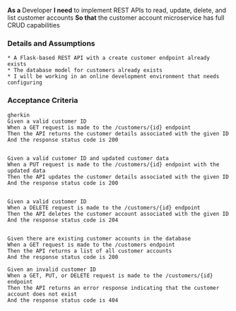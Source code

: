 **As a** Developer
**I need** to implement REST APIs to read, update, delete, and list customer accounts
**So that** the customer account microservice has full CRUD capabilities
      
### Details and Assumptions
    * A Flask-based REST API with a create customer endpoint already exists
    * The database model for customers already exists
    * I will be working in an online development environment that needs configuring    
### Acceptance Criteria     
    gherkin 
    Given a valid customer ID
    When a GET request is made to the /customers/{id} endpoint
    Then the API returns the customer details associated with the given ID
    And the response status code is 200


    Given a valid customer ID and updated customer data
    When a PUT request is made to the /customers/{id} endpoint with the updated data
    Then the API updates the customer details associated with the given ID
    And the response status code is 200


    Given a valid customer ID
    When a DELETE request is made to the /customers/{id} endpoint
    Then the API deletes the customer account associated with the given ID
    And the response status code is 204


    Given there are existing customer accounts in the database
    When a GET request is made to the /customers endpoint
    Then the API returns a list of all customer accounts
    And the response status code is 200

    Given an invalid customer ID
    When a GET, PUT, or DELETE request is made to the /customers/{id} endpoint
    Then the API returns an error response indicating that the customer account does not exist
    And the response status code is 404
